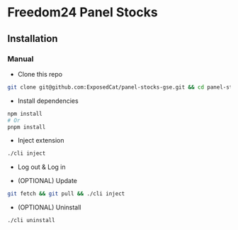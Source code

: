 # Freedom24 Panel Stocks

## Installation

### Manual

- Clone this repo

```bash
git clone git@github.com:ExposedCat/panel-stocks-gse.git && cd panel-stocks-gse
```

- Install dependencies

```bash
npm install
# Or
pnpm install
```

- Inject extension

```bash
./cli inject
```

- Log out & Log in

- (OPTIONAL) Update

```bash
git fetch && git pull && ./cli inject
```

- (OPTIONAL) Uninstall

```bash
./cli uninstall
```
